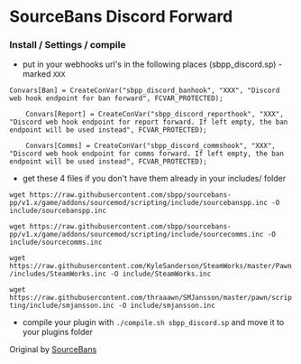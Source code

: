 SourceBans Discord Forward
===

### Install / Settings / compile
- put in your webhooks url's in the following places (sbpp_discord.sp) - marked `XXX`
````
Convars[Ban] = CreateConVar("sbpp_discord_banhook", "XXX", "Discord web hook endpoint for ban forward", FCVAR_PROTECTED);
	
	Convars[Report] = CreateConVar("sbpp_discord_reporthook", "XXX", "Discord web hook endpoint for report forward. If left empty, the ban endpoint will be used instead", FCVAR_PROTECTED);
	
	Convars[Comms] = CreateConVar("sbpp_discord_commshook", "XXX", "Discord web hook endpoint for comms forward. If left empty, the ban endpoint will be used instead", FCVAR_PROTECTED);

`````
- get these 4 files if you don't have them already in your includes/ folder

`wget https://raw.githubusercontent.com/sbpp/sourcebans-pp/v1.x/game/addons/sourcemod/scripting/include/sourcebanspp.inc -O include/sourcebanspp.inc`

`wget https://raw.githubusercontent.com/sbpp/sourcebans-pp/v1.x/game/addons/sourcemod/scripting/include/sourcecomms.inc -O include/sourcecomms.inc`

`wget https://raw.githubusercontent.com/KyleSanderson/SteamWorks/master/Pawn/includes/SteamWorks.inc -O include/SteamWorks.inc`

`wget https://raw.githubusercontent.com/thraaawn/SMJansson/master/pawn/scripting/include/smjansson.inc -O include/smjansson.inc`

- compile your plugin with `./compile.sh sbpp_discord.sp` and move it to your plugins folder

Original by [SourceBans](https://github.com/sbpp/discord-forward)